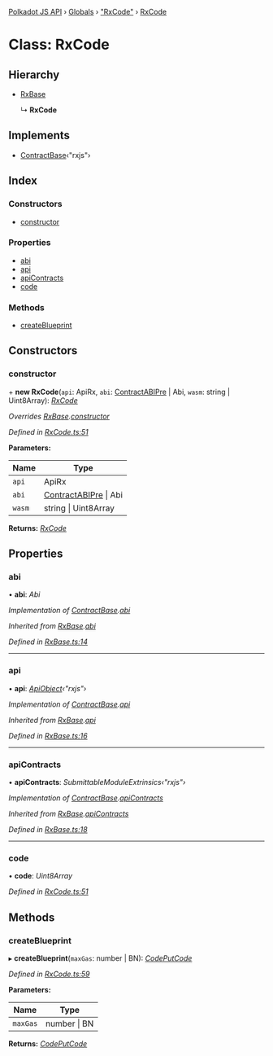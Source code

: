 [Polkadot JS API](../README.md) › [Globals](../globals.md) › ["RxCode"](../modules/_rxcode_.md) › [RxCode](_rxcode_.rxcode.md)

# Class: RxCode

## Hierarchy

* [RxBase](_rxbase_.rxbase.md)

  ↳ **RxCode**

## Implements

* [ContractBase](../interfaces/_types_.contractbase.md)‹"rxjs"›

## Index

### Constructors

* [constructor](_rxcode_.rxcode.md#constructor)

### Properties

* [abi](_rxcode_.rxcode.md#abi)
* [api](_rxcode_.rxcode.md#api)
* [apiContracts](_rxcode_.rxcode.md#apicontracts)
* [code](_rxcode_.rxcode.md#code)

### Methods

* [createBlueprint](_rxcode_.rxcode.md#createblueprint)

## Constructors

###  constructor

\+ **new RxCode**(`api`: ApiRx, `abi`: [ContractABIPre](../interfaces/_types_.contractabipre.md) | Abi, `wasm`: string | Uint8Array): *[RxCode](_rxcode_.rxcode.md)*

*Overrides [RxBase](_rxbase_.rxbase.md).[constructor](_rxbase_.rxbase.md#constructor)*

*Defined in [RxCode.ts:51](https://github.com/polkadot-js/api/blob/4855e631b5/packages/api-contract/src/RxCode.ts#L51)*

**Parameters:**

Name | Type |
------ | ------ |
`api` | ApiRx |
`abi` | [ContractABIPre](../interfaces/_types_.contractabipre.md) &#124; Abi |
`wasm` | string &#124; Uint8Array |

**Returns:** *[RxCode](_rxcode_.rxcode.md)*

## Properties

###  abi

• **abi**: *Abi*

*Implementation of [ContractBase](../interfaces/_types_.contractbase.md).[abi](../interfaces/_types_.contractbase.md#abi)*

*Inherited from [RxBase](_rxbase_.rxbase.md).[abi](_rxbase_.rxbase.md#abi)*

*Defined in [RxBase.ts:14](https://github.com/polkadot-js/api/blob/4855e631b5/packages/api-contract/src/RxBase.ts#L14)*

___

###  api

• **api**: *[ApiObject](../modules/_types_.md#apiobject)‹"rxjs"›*

*Implementation of [ContractBase](../interfaces/_types_.contractbase.md).[api](../interfaces/_types_.contractbase.md#api)*

*Inherited from [RxBase](_rxbase_.rxbase.md).[api](_rxbase_.rxbase.md#api)*

*Defined in [RxBase.ts:16](https://github.com/polkadot-js/api/blob/4855e631b5/packages/api-contract/src/RxBase.ts#L16)*

___

###  apiContracts

• **apiContracts**: *SubmittableModuleExtrinsics‹"rxjs"›*

*Implementation of [ContractBase](../interfaces/_types_.contractbase.md).[apiContracts](../interfaces/_types_.contractbase.md#apicontracts)*

*Inherited from [RxBase](_rxbase_.rxbase.md).[apiContracts](_rxbase_.rxbase.md#apicontracts)*

*Defined in [RxBase.ts:18](https://github.com/polkadot-js/api/blob/4855e631b5/packages/api-contract/src/RxBase.ts#L18)*

___

###  code

• **code**: *Uint8Array*

*Defined in [RxCode.ts:51](https://github.com/polkadot-js/api/blob/4855e631b5/packages/api-contract/src/RxCode.ts#L51)*

## Methods

###  createBlueprint

▸ **createBlueprint**(`maxGas`: number | BN): *[CodePutCode](../interfaces/_rxcode_.codeputcode.md)*

*Defined in [RxCode.ts:59](https://github.com/polkadot-js/api/blob/4855e631b5/packages/api-contract/src/RxCode.ts#L59)*

**Parameters:**

Name | Type |
------ | ------ |
`maxGas` | number &#124; BN |

**Returns:** *[CodePutCode](../interfaces/_rxcode_.codeputcode.md)*
